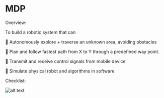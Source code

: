 # MDP

Overview: 


To build a robotic system that can


 Autonomously explore + traverse an unknown area, avoiding
obstacles


 Plan and follow fastest path from X to Y through a predefined
way point.


 Transmit and receive control signals from mobile device


 Simulate physical robot and algorithms in software

Checklist: 

![alt text](https://raw.githubusercontent.com/boonleng94/MDP-Algorithm/master/Algo%20Checklist.PNG)
